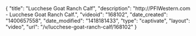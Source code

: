 {
    "title": "Lucchese Goat Ranch Calf",
    "description": "http:\/\/PFIWestern.com - Lucchese Goat Ranch Calf.",
    "videoid": "168102",
    "date_created": "1400657558",
    "date_modified": "1418181433",
    "type": "captivate",
    "layout": "video",
    "url": "\/v\/lucchese-goat-ranch-calf\/168102"
}